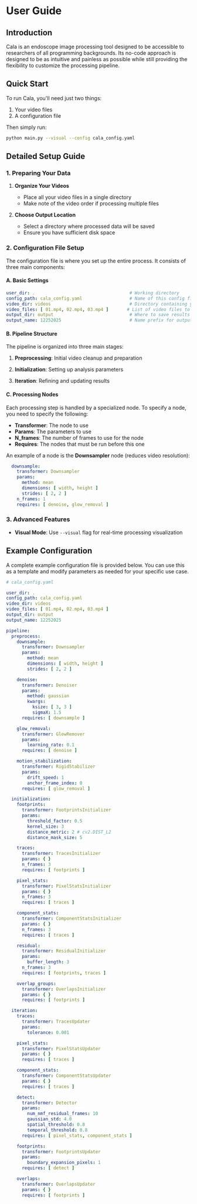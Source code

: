 # User Guide

## Introduction

Cala is an endoscope image processing tool designed to be accessible to researchers of all programming backgrounds. Its
no-code approach is designed to be as intuitive and painless as possible while still providing the flexibility to
customize the processing pipeline.

## Quick Start

To run Cala, you'll need just two things:

1. Your video files
2. A configuration file

Then simply run:

```bash
python main.py --visual --config cala_config.yaml
```

## Detailed Setup Guide

### 1. Preparing Your Data

1. **Organize Your Videos**
    - Place all your video files in a single directory
    - Make note of the video order if processing multiple files

2. **Choose Output Location**
    - Select a directory where processed data will be saved
    - Ensure you have sufficient disk space

### 2. Configuration File Setup

The configuration file is where you set up the entire process. It consists of three main components:

#### A. Basic Settings

```yaml
user_dir: .                                    # Working directory
config_path: cala_config.yaml                  # Name of this config file
video_dir: videos                              # Directory containing your videos
video_files: [ 01.mp4, 02.mp4, 03.mp4 ]       # List of video files to process
output_dir: output                             # Where to save results
output_name: 12252025                          # Name prefix for output files
```

#### B. Pipeline Structure

The pipeline is organized into three main stages:

1. **Preprocessing**: Initial video cleanup and preparation

2. **Initialization**: Setting up analysis parameters

3. **Iteration**: Refining and updating results

#### C. Processing Nodes

Each processing step is handled by a specialized node. To specify a node, you need to specify the following:

- **Transformer**: The node to use
- **Params**: The parameters to use
- **N_frames**: The number of frames to use for the node
- **Requires**: The nodes that must be run before this one

An example of a node is the **Downsampler** node (reduces video resolution):

```yaml
  downsample:
    transformer: Downsampler
    params:
      method: mean
      dimensions: [ width, height ]
      strides: [ 2, 2 ]
    n_frames: 1
    requires: [ denoise, glow_removal ]
```

### 3. Advanced Features

- **Visual Mode**: Use `--visual` flag for real-time processing visualization

## Example Configuration

A complete example configuration file is provided below. You can use this as a template and modify parameters as needed
for your specific use case.

```yaml
# cala_config.yaml

user_dir: .
config_path: cala_config.yaml
video_dir: videos
video_files: [ 01.mp4, 02.mp4, 03.mp4 ]
output_dir: output
output_name: 12252025

pipeline:
  preprocess:
    downsample:
      transformer: Downsampler
      params:
        method: mean
        dimensions: [ width, height ]
        strides: [ 2, 2 ]

    denoise:
      transformer: Denoiser
      params:
        method: gaussian
        kwargs:
          ksize: [ 3, 3 ]
          sigmaX: 1.5
      requires: [ downsample ]

    glow_removal:
      transformer: GlowRemover
      params:
        learning_rate: 0.1
      requires: [ denoise ]

    motion_stabilization:
      transformer: RigidStabilizer
      params:
        drift_speed: 1
        anchor_frame_index: 0
      requires: [ glow_removal ]

  initialization:
    footprints:
      transformer: FootprintsInitializer
      params:
        threshold_factor: 0.5
        kernel_size: 3
        distance_metric: 2 # cv2.DIST_L2
        distance_mask_size: 5

    traces:
      transformer: TracesInitializer
      params: { }
      n_frames: 3
      requires: [ footprints ]

    pixel_stats:
      transformer: PixelStatsInitializer
      params: { }
      n_frames: 3
      requires: [ traces ]

    component_stats:
      transformer: ComponentStatsInitializer
      params: { }
      n_frames: 3
      requires: [ traces ]

    residual:
      transformer: ResidualInitializer
      params:
        buffer_length: 3
      n_frames: 3
      requires: [ footprints, traces ]

    overlap_groups:
      transformer: OverlapsInitializer
      params: { }
      requires: [ footprints ]

  iteration:
    traces:
      transformer: TracesUpdater
      params:
        tolerance: 0.001

    pixel_stats:
      transformer: PixelStatsUpdater
      params: { }
      requires: [ traces ]

    component_stats:
      transformer: ComponentStatsUpdater
      params: { }
      requires: [ traces ]

    detect:
      transformer: Detector
      params:
        num_nmf_residual_frames: 10
        gaussian_std: 4.0
        spatial_threshold: 0.8
        temporal_threshold: 0.8
      requires: [ pixel_stats, component_stats ]

    footprints:
      transformer: FootprintsUpdater
      params:
        boundary_expansion_pixels: 1
      requires: [ detect ]

    overlaps:
      transformer: OverlapsUpdater
      params: { }
      requires: [ footprints ]
```
